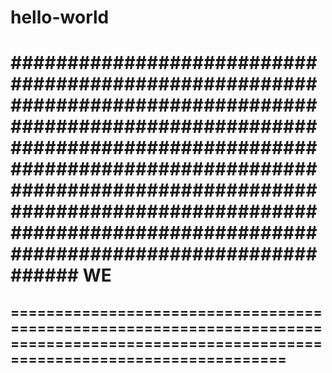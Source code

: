 # hello-world

####################################################################################################################################################################################################################################################################################
WE
========================================================================================================================================
========================================================================================================================================
----------------------------------------------------------------------------------------------------------------------------------------

